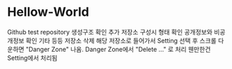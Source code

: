 # Hellow-World
Github test repository
생성구조 확인
추가 저장소 구성시 형태 확인
공개정보와 비공개정보 확인
기타 등등
저장소 삭제
  해당 저장소로 들어가서 Setting 선택 후 스크롤 다운하면 "Danger Zone" 나옴.
  Danger Zone에서 "Delete ..." 로 처리
  웬만한건 Setting에서 처리됨
